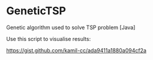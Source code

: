 # GeneticTSP

Genetic algorithm used to solve TSP problem [Java]

Use this script to visualise results:

https://gist.github.com/kamil-cc/ada9411a1880a094cf2a

